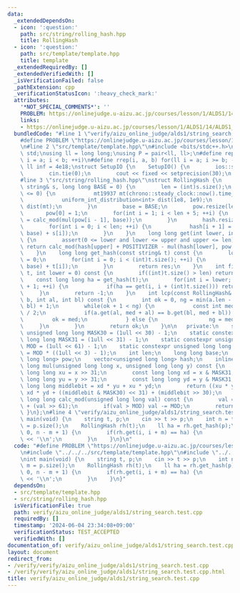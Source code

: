```yaml
---
data:
  _extendedDependsOn:
  - icon: ':question:'
    path: src/string/rolling_hash.hpp
    title: RollingHash
  - icon: ':question:'
    path: src/template/template.hpp
    title: template
  _extendedRequiredBy: []
  _extendedVerifiedWith: []
  _isVerificationFailed: false
  _pathExtension: cpp
  _verificationStatusIcon: ':heavy_check_mark:'
  attributes:
    '*NOT_SPECIAL_COMMENTS*': ''
    PROBLEM: https://onlinejudge.u-aizu.ac.jp/courses/lesson/1/ALDS1/14/ALDS1_14_B
    links:
    - https://onlinejudge.u-aizu.ac.jp/courses/lesson/1/ALDS1/14/ALDS1_14_B
  bundledCode: "#line 1 \"verify/aizu_online_judge/alds1/string_search.test.cpp\"\n\
    #define PROBLEM \"https://onlinejudge.u-aizu.ac.jp/courses/lesson/1/ALDS1/14/ALDS1_14_B\"\
    \n#line 2 \"src/template/template.hpp\"\n#include <bits/stdc++.h>\nusing namespace\
    \ std;\nusing ll = long long;\nusing P = pair<ll, ll>;\n#define rep(i, a, b) for(ll\
    \ i = a; i < b; ++i)\n#define rrep(i, a, b) for(ll i = a; i >= b; --i)\nconstexpr\
    \ ll inf = 4e18;\nstruct SetupIO {\n    SetupIO() {\n        ios::sync_with_stdio(0);\n\
    \        cin.tie(0);\n        cout << fixed << setprecision(30);\n    }\n} setup_io;\n\
    #line 3 \"src/string/rolling_hash.hpp\"\nstruct RollingHash {\n    RollingHash(const\
    \ string& s, long long BASE = 0) {\n        len = (int)s.size();\n        if(BASE\
    \ <= 0) {\n            mt19937 mt(chrono::steady_clock::now().time_since_epoch().count());\n\
    \            uniform_int_distribution<int> dist(1e8, 1e9);\n            BASE =\
    \ dist(mt);\n        }\n        base = BASE;\n        pow.resize(len + 5);\n \
    \       pow[0] = 1;\n        for(int i = 1; i < len + 5; ++i) {\n            pow[i]\
    \ = calc_mod(mul(pow[i - 1], base));\n        }\n        hash.resize(len + 1);\n\
    \        for(int i = 0; i < len; ++i) {\n            hash[i + 1] = calc_mod(mul(hash[i],\
    \ base) + s[i]);\n        }\n    }\n    long long get(int lower, int upper) const\
    \ {\n        assert(0 <= lower and lower <= upper and upper <= len);\n       \
    \ return calc_mod(hash[upper] + POSITIVIZER - mul(hash[lower], pow[upper - lower]));\n\
    \    }\n    long long get_hash(const string& t) const {\n        long long res\
    \ = 0;\n        for(int i = 0; i < (int)t.size(); ++i) {\n            res = calc_mod(mul(res,\
    \ base) + t[i]);\n        }\n        return res;\n    }\n    int find(const string&\
    \ t, int lower = 0) const {\n        if((int)t.size() > len) return -1;\n    \
    \    const long long ha = get_hash(t);\n        for(int i = lower; i < len - (int)t.size()\
    \ + 1; ++i) {\n            if(ha == get(i, i + (int)t.size())) return i;\n   \
    \     }\n        return -1;\n    }\n    int lcp(const RollingHash& a, const RollingHash&\
    \ b, int al, int bl) const {\n        int ok = 0, ng = min(a.len - al, b.len -\
    \ bl) + 1;\n        while(ok + 1 < ng) {\n            const int med = (ok + ng)\
    \ / 2;\n            if(a.get(al, med + al) == b.get(bl, med + bl)) {\n       \
    \         ok = med;\n            } else {\n                ng = med;\n       \
    \     }\n        }\n        return ok;\n    }\n\n   private:\n    static constexpr\
    \ unsigned long long MASK30 = (1ull << 30) - 1;\n    static constexpr unsigned\
    \ long long MASK31 = (1ull << 31) - 1;\n    static constexpr unsigned long long\
    \ MOD = (1ull << 61) - 1;\n    static constexpr unsigned long long POSITIVIZER\
    \ = MOD * ((1ull << 3) - 1);\n    int len;\n    long long base;\n    vector<unsigned\
    \ long long> pow;\n    vector<unsigned long long> hash;\n    inline unsigned long\
    \ long mul(unsigned long long x, unsigned long long y) const {\n        const\
    \ long long xu = x >> 31;\n        const long long xd = x & MASK31;\n        const\
    \ long long yu = y >> 31;\n        const long long yd = y & MASK31;\n        const\
    \ long long middlebit = xd * yu + xu * yd;\n        return ((xu * yu) << 1) +\
    \ xd * yd + ((middlebit & MASK30) << 31) + (middlebit >> 30);\n    }\n    inline\
    \ long long calc_mod(unsigned long long val) const {\n        val = (val & MOD)\
    \ + (val >> 61);\n        if(val > MOD) val -= MOD;\n        return val;\n   \
    \ }\n};\n#line 4 \"verify/aizu_online_judge/alds1/string_search.test.cpp\"\nint\
    \ main(void) {\n    string t, p;\n    cin >> t >> p;\n    int n = t.size(), m\
    \ = p.size();\n    RollingHash rh(t);\n    ll ha = rh.get_hash(p);\n    rep(i,\
    \ 0, n - m + 1) {\n        if(rh.get(i, i + m) == ha) {\n            cout << i\
    \ << '\\n';\n        }\n    }\n}\n"
  code: "#define PROBLEM \"https://onlinejudge.u-aizu.ac.jp/courses/lesson/1/ALDS1/14/ALDS1_14_B\"\
    \n#include \"../../../src/template/template.hpp\"\n#include \"../../../src/string/rolling_hash.hpp\"\
    \nint main(void) {\n    string t, p;\n    cin >> t >> p;\n    int n = t.size(),\
    \ m = p.size();\n    RollingHash rh(t);\n    ll ha = rh.get_hash(p);\n    rep(i,\
    \ 0, n - m + 1) {\n        if(rh.get(i, i + m) == ha) {\n            cout << i\
    \ << '\\n';\n        }\n    }\n}"
  dependsOn:
  - src/template/template.hpp
  - src/string/rolling_hash.hpp
  isVerificationFile: true
  path: verify/aizu_online_judge/alds1/string_search.test.cpp
  requiredBy: []
  timestamp: '2024-06-04 23:34:08+09:00'
  verificationStatus: TEST_ACCEPTED
  verifiedWith: []
documentation_of: verify/aizu_online_judge/alds1/string_search.test.cpp
layout: document
redirect_from:
- /verify/verify/aizu_online_judge/alds1/string_search.test.cpp
- /verify/verify/aizu_online_judge/alds1/string_search.test.cpp.html
title: verify/aizu_online_judge/alds1/string_search.test.cpp
---
```

